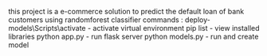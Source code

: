 this project is a e-commerce solution to predict the default loan of bank customers using randomforest classifier
commands :
    deploy-models\Scripts\activate - activate virtual environment
    pip list - view installed libraries
    python app.py - run flask server
    python models.py - run and create model